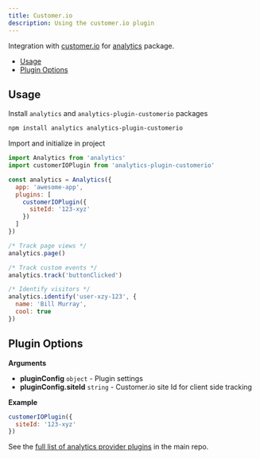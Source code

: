 ```yaml
---
title: Customer.io
description: Using the customer.io plugin
---
```


Integration with [customer.io](https://customer.io/) for [analytics](https://www.npmjs.com/package/analytics) package.

<!-- ANALYTICS_DOCS:START (TOC) -->
- [Usage](#usage)
- [Plugin Options](#plugin-options)
<!-- ANALYTICS_DOCS:END (TOC) -->

<!-- ANALYTICS_DOCS:START (USAGE) -->
## Usage

Install `analytics` and `analytics-plugin-customerio` packages

```bash
npm install analytics analytics-plugin-customerio
```

Import and initialize in project

```js
import Analytics from 'analytics'
import customerIOPlugin from 'analytics-plugin-customerio'

const analytics = Analytics({
  app: 'awesome-app',
  plugins: [
    customerIOPlugin({
      siteId: '123-xyz'
    })
  ]
})

/* Track page views */
analytics.page()

/* Track custom events */
analytics.track('buttonClicked')

/* Identify visitors */
analytics.identify('user-xzy-123', {
  name: 'Bill Murray',
  cool: true
})

```
<!-- ANALYTICS_DOCS:END -->

<!-- ANALYTICS_DOCS:START (API) -->
## Plugin Options

**Arguments**

- **pluginConfig** <code>object</code> - Plugin settings
- **pluginConfig.siteId** <code>string</code> - Customer.io site Id for client side tracking

**Example**

```js
customerIOPlugin({
  siteId: '123-xyz'
})
```
<!-- ANALYTICS_DOCS:END -->


See the [full list of analytics provider plugins](https://github.com/DavidWells/analytics#current-plugins) in the main repo.
